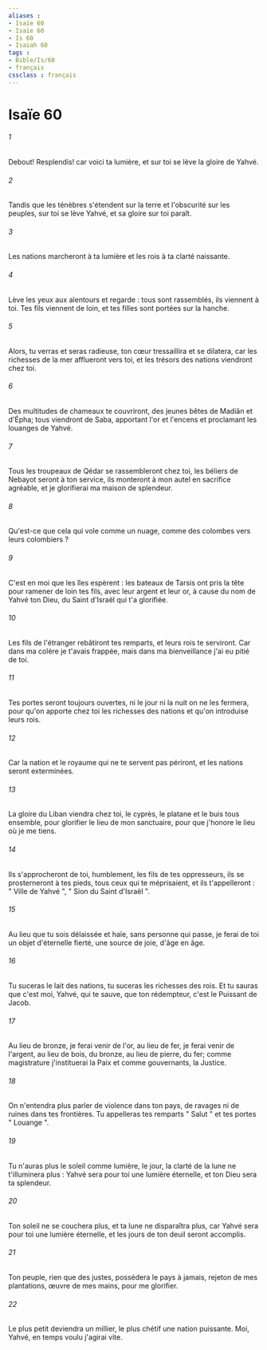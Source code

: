 ```yaml
---
aliases : 
- Isaïe 60
- Isaïe 60
- Is 60
- Isaiah 60
tags : 
- Bible/Is/60
- français
cssclass : français
---
```


# Isaïe 60

###### 1
Debout! Resplendis! car voici ta lumière, et sur toi se lève la gloire de Yahvé. 
###### 2
Tandis que les ténèbres s'étendent sur la terre et l'obscurité sur les peuples, sur toi se lève Yahvé, et sa gloire sur toi paraît. 
###### 3
Les nations marcheront à ta lumière et les rois à ta clarté naissante. 
###### 4
Lève les yeux aux alentours et regarde : tous sont rassemblés, ils viennent à toi. Tes fils viennent de loin, et tes filles sont portées sur la hanche. 
###### 5
Alors, tu verras et seras radieuse, ton cœur tressaillira et se dilatera, car les richesses de la mer afflueront vers toi, et les trésors des nations viendront chez toi. 
###### 6
Des multitudes de chameaux te couvriront, des jeunes bêtes de Madiân et d'Épha; tous viendront de Saba, apportant l'or et l'encens et proclamant les louanges de Yahvé. 
###### 7
Tous les troupeaux de Qédar se rassembleront chez toi, les béliers de Nebayot seront à ton service, ils monteront à mon autel en sacrifice agréable, et je glorifierai ma maison de splendeur. 
###### 8
Qu'est-ce que cela qui vole comme un nuage, comme des colombes vers leurs colombiers ? 
###### 9
C'est en moi que les îles espèrent : les bateaux de Tarsis ont pris la tête pour ramener de loin tes fils, avec leur argent et leur or, à cause du nom de Yahvé ton Dieu, du Saint d'Israël qui t'a glorifiée. 
###### 10
Les fils de l'étranger rebâtiront tes remparts, et leurs rois te serviront. Car dans ma colère je t'avais frappée, mais dans ma bienveillance j'ai eu pitié de toi. 
###### 11
Tes portes seront toujours ouvertes, ni le jour ni la nuit on ne les fermera, pour qu'on apporte chez toi les richesses des nations et qu'on introduise leurs rois. 
###### 12
Car la nation et le royaume qui ne te servent pas périront, et les nations seront exterminées. 
###### 13
La gloire du Liban viendra chez toi, le cyprès, le platane et le buis tous ensemble, pour glorifier le lieu de mon sanctuaire, pour que j'honore le lieu où je me tiens. 
###### 14
Ils s'approcheront de toi, humblement, les fils de tes oppresseurs, ils se prosterneront à tes pieds, tous ceux qui te méprisaient, et ils t'appelleront : " Ville de Yahvé ", " Sion du Saint d'Israël ". 
###### 15
Au lieu que tu sois délaissée et haïe, sans personne qui passe, je ferai de toi un objet d'éternelle fierté, une source de joie, d'âge en âge. 
###### 16
Tu suceras le lait des nations, tu suceras les richesses des rois. Et tu sauras que c'est moi, Yahvé, qui te sauve, que ton rédempteur, c'est le Puissant de Jacob. 
###### 17
Au lieu de bronze, je ferai venir de l'or, au lieu de fer, je ferai venir de l'argent, au lieu de bois, du bronze, au lieu de pierre, du fer; comme magistrature j'instituerai la Paix et comme gouvernants, la Justice. 
###### 18
On n'entendra plus parler de violence dans ton pays, de ravages ni de ruines dans tes frontières. Tu appelleras tes remparts " Salut " et tes portes " Louange ". 
###### 19
Tu n'auras plus le soleil comme lumière, le jour, la clarté de la lune ne t'illuminera plus : Yahvé sera pour toi une lumière éternelle, et ton Dieu sera ta splendeur. 
###### 20
Ton soleil ne se couchera plus, et ta lune ne disparaîtra plus, car Yahvé sera pour toi une lumière éternelle, et les jours de ton deuil seront accomplis. 
###### 21
Ton peuple, rien que des justes, possédera le pays à jamais, rejeton de mes plantations, œuvre de mes mains, pour me glorifier. 
###### 22
Le plus petit deviendra un millier, le plus chétif une nation puissante. Moi, Yahvé, en temps voulu j'agirai vite. 
